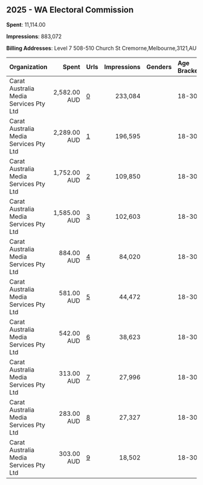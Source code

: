 ## 2025 - WA Electoral Commission 
**Spent**: 11,114.00

**Impressions**: 883,072

**Billing Addresses**: Level 7 508-510 Church St Cremorne,Melbourne,3121,AU

|Organization|Spent|Urls|Impressions|Genders|Age Brackets|Country Codes|
|:---|---:|:---|---:|:---|:---|:---|
|Carat Australia Media Services Pty Ltd|2,582.00 AUD|[0](https://www.snap.com/political-ads/asset/b66981b5dcbd04a237bfcb8ae0ec274aa63677898006dc749e29ae7854d9a74a?mediaType=mp4)|233,084||18-30|australia|
|Carat Australia Media Services Pty Ltd|2,289.00 AUD|[1](https://www.snap.com/political-ads/asset/8c1797d2973dd2d5c1c401559fc60c0fae4f14cfe2d5aab4274d254bd922a486?mediaType=mp4)|196,595||18-30|australia|
|Carat Australia Media Services Pty Ltd|1,752.00 AUD|[2](https://www.snap.com/political-ads/asset/368d7b72bb2455804ab82270b83bbe829107a71367d38b91570efe3567391080?mediaType=jpg)|109,850||18-30|australia|
|Carat Australia Media Services Pty Ltd|1,585.00 AUD|[3](https://www.snap.com/political-ads/asset/a91a9bdd6af0d4f21f65d94cb8a58758b005cd06b78aabda3ef47d37a35a0b7f?mediaType=jpg)|102,603||18-30|australia|
|Carat Australia Media Services Pty Ltd|884.00 AUD|[4](https://www.snap.com/political-ads/asset/173ea7b90b48f3e3997fa6086d06814810b4064f4a8996277bd76c0c0d598a4d?mediaType=mp4)|84,020||18-30|australia|
|Carat Australia Media Services Pty Ltd|581.00 AUD|[5](https://www.snap.com/political-ads/asset/cb60797ff25f4ee01ca7e6a45944ea283ab29d0c49423af648e20145bd10f899?mediaType=mp4)|44,472||18-30|australia|
|Carat Australia Media Services Pty Ltd|542.00 AUD|[6](https://www.snap.com/political-ads/asset/62108a6fd33e3a6ff2fc9b878025a98f3457327301b5eb7362398bc19e9e85a9?mediaType=jpg)|38,623||18-30|australia|
|Carat Australia Media Services Pty Ltd|313.00 AUD|[7](https://www.snap.com/political-ads/asset/2572a7b07a214f542ec49c63816fa51cb4e9d6c57b6d7edca836c3259d1ad57f?mediaType=mp4)|27,996||18-30|australia|
|Carat Australia Media Services Pty Ltd|283.00 AUD|[8](https://www.snap.com/political-ads/asset/43ff1b6de6762e3ad0be0d622be6d08d6e9534785973c4211656f617df0f37a1?mediaType=mp4)|27,327||18-30|australia|
|Carat Australia Media Services Pty Ltd|303.00 AUD|[9](https://www.snap.com/political-ads/asset/a613c698316608cbe76fad4285b7dd24ae061a9df08578bf425817df04d29e0c?mediaType=jpg)|18,502||18-30|australia|

